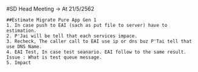 #SD Head Meeting -> At 21/5/2562

    ##Estimate Migrate Pure App Gen 1
    1. In case push to EAI (sach as put file to server) have to estimation.
    2. P'Jai will be tell that each services impace.
    3. Recheck, The caller call to EAI use ip or dns buz P'Tai tell that use DNS Name.
    4. EAI Test, In case test seanario. EAI follow to the same result. Issue : What is test queue message.
    5. Impact


